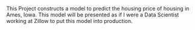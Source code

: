 This Project constructs a model to predict the housing price of housing in Ames, Iowa. This model will be presented as if I were a Data Scientist working at Zillow to put this model into production.
